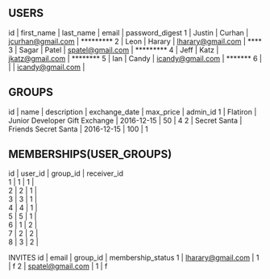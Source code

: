 USERS
--------------------
id  |   first_name    |   last_name   |   email                 |   password_digest
1   |   Justin        |   Curhan      |   jcurhan@gmail.com     |    *********
2   |   Leon          |   Harary      |   lharary@gmail.com     |    ****
3   |   Sagar         |   Patel       |   spatel@gmail.com      |    *********
4   |   Jeff          |   Katz        |   jkatz@gmail.com       |    ********
5   |   Ian           |   Candy       |   icandy@gmail.com      |    *******
6   |                 |               |   icandy@gmail.com      |   


GROUPS
--------------------
id    |   name          |   description                         |    exchange_date   |   max_price   |   admin_id
1     |   Flatiron      |   Junior Developer Gift Exchange      |    2016-12-15      |   50          |   4
2     |   Secret Santa  |   Friends Secret Santa                |    2016-12-15      |   100         |   1


MEMBERSHIPS(USER_GROUPS)
--------------------
id    |   user_id   |   group_id  |  receiver_id   
1     |   1         |   1         |                
2     |   2         |   1         |                
3     |   3         |   1         |                
4     |   4         |   1         |                
5     |   5         |   1         |                
6     |   1         |   2         |                
7     |   2         |   2         |                
8     |   3         |   2         |                

INVITES
id    |   email                 |   group_id  |  membership_status
1     |   lharary@gmail.com     |   1         |   f
2     |   spatel@gmail.com      |   1         |   f
